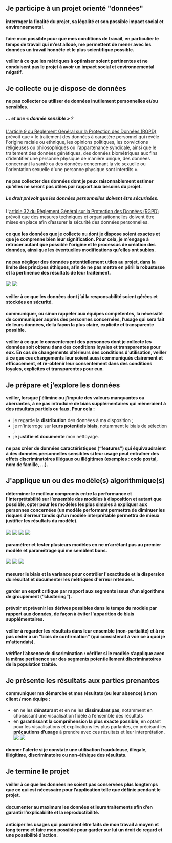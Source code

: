## Je participe à un projet orienté "données"

#### interroger la **finalité** du projet, sa **légalité** et son possible **impact social et environnemental**.
#### faire mon possible pour que mes conditions de travail, en particulier le **temps de travail** qui m’est alloué, me permettent de mener avec les données un travail honnête et **le plus scientifique possible**.
#### veiller à ce que les **métriques à optimiser** soient pertinentes et **ne conduisent pas** le projet à avoir un impact social et environnemental négatif.


## Je collecte ou je dispose de données

#### ne pas collecter ou utiliser de **données inutilement personnelles et/ou sensibles**.
##### ... et une « donnée sensible » ?
  [L'article 9 du Règlement Général sur la Protection des Données (RGPD)](https://www.cnil.fr/fr/reglement-europeen-protection-donnees/chapitre2#Article9) prévoit que « le traitement des données à caractère personnel qui révèle l'origine raciale ou ethnique, les opinions politiques, les convictions religieuses ou philosophiques ou l'appartenance syndicale, ainsi que le traitement des données génétiques, des données biométriques aux fins d'identifier une personne physique de manière unique, des données concernant la santé ou des données concernant la vie sexuelle ou l'orientation sexuelle d'une personne physique sont interdits ».
  
#### ne pas collecter **des données dont je peux raisonnablement estimer qu’elles ne seront pas utiles** par rapport aux besoins du projet.
##### Le droit prévoit que les données personnelles doivent être sécurisées.
  L’[article 32 du Règlement Général sur la Protection des Données (RGPD)](https://www.cnil.fr/fr/reglement-europeen-protection-donnees/chapitre4#Article32) prévoit que des mesures techniques et organisationnelles doivent être mises en place afin d’assurer la sécurité des données personnelles.

#### ce que les données que je collecte ou dont je dispose soient **exactes** et que je comprenne bien leur signification. Pour cela, je m’engage à retracer autant que possible **l'origine** et le processus de création des données, ainsi que les éventuelles **modifications** qu'elles ont subies.
#### ne pas **négliger des données potentiellement utiles au projet**, dans la limite des principes éthiques, afin de ne pas mettre en péril la robustesse et la pertinence des résultats de leur traitement.
![](https://hippocrate.s3.eu-west-3.amazonaws.com/46313376580b4c44b6b1336de368dc52.png)
![](https://hippocrate.s3.eu-west-3.amazonaws.com/704b8234cc614fdc9e384c559c9d2ca1.png)
#### veiller à ce que les données dont j’ai la responsabilité soient **gérées et stockées en sécurité**.
#### **communiquer**, ou sinon rappeler aux équipes compétentes, la nécessité de communiquer auprès des personnes concernées, l’usage qui sera fait de leurs données, de **la façon la plus claire, explicite et transparente possible**.
#### veiller à ce que le **consentement des personnes** dont je collecte les données soit obtenu dans des conditions loyales et transparentes pour eux. En cas de changements ultérieurs des conditions d'utilisation, veiller à ce que ces changements leur soient aussi communiqués clairement et efficacement, et ré-obtenir leur consentement dans des conditions loyales, explicites et transparentes pour eux.



## Je prépare et j’explore les données

#### veiller, lorsque j'élimine ou j'impute des valeurs manquantes ou aberrantes, à **ne pas introduire de biais supplémentaires** qui mèneraient à des résultats partiels ou faux. Pour cela :
- je regarde la **distribution** des données à ma disposition ;
- je m'interroge sur **leurs potentiels biais**, notamment le biais de sélection ;
- je **justifie et documente** mon nettoyage.
#### ne pas créer de données caractéristiques (“features”) qui équivaudraient à des données personnelles sensibles si leur usage peut entraîner des effets discriminatoires illégaux ou illégitimes (exemples : code postal, nom de famille, ...).
#### 

## J'applique un ou des modèle(s) algorithmique(s)
#### déterminer le **meilleur compromis entre la performance et l'interprétabilité** sur l’ensemble des modèles à disposition et autant que possible, opter pour **les modèles les plus simples à expliquer aux personnes concernées** (un modèle performant permettra de diminuer les risques d’erreur tandis qu’un modèle interprétable permettra de mieux justifier les résultats du modèle).

![](https://hippocrate.s3.eu-west-3.amazonaws.com/46313376580b4c44b6b1336de368dc52.png)
![](https://hippocrate.s3.eu-west-3.amazonaws.com/733dbd0d476a4aea863e4da6cd24a824.png)
![](https://hippocrate.s3.eu-west-3.amazonaws.com/46313376580b4c44b6b1336de368dc52.png)
![](https://hippocrate.s3.eu-west-3.amazonaws.com/46313376580b4c44b6b1336de368dc52.png)

#### paramétrer et **tester plusieurs modèles** en ne m’arrêtant pas au premier modèle et paramétrage qui me semblent bons.
![](https://hippocrate.s3.eu-west-3.amazonaws.com/46313376580b4c44b6b1336de368dc52.png)
![](https://hippocrate.s3.eu-west-3.amazonaws.com/6a2325de422c4f2f9f2b7eb82850388c.png)
![](https://hippocrate.s3.eu-west-3.amazonaws.com/46313376580b4c44b6b1336de368dc52.png)

#### mesurer le **biais** et la **variance** pour contrôler l'exactitude et la dispersion du résultat et documenter les **métriques d'erreur** retenues.

#### garder un esprit critique par rapport aux **segments** issus d'un **algorithme de groupement** (“clustering”).
#### prévoir et prévenir les **dérives possibles dans le temps du modèle** par rapport aux données, de façon à éviter l'apparition de biais supplémentaires.

#### veiller à regarder les résultats dans leur ensemble (**non-partialité**) et à ne pas céder à un "**biais de confirmation**" (qui consisterait à voir ce à quoi je m'attendais). 

#### vérifier l’**absence de discrimination** : vérifier si le modèle s’applique avec la même pertinence sur des **segments potentiellement discriminatoires** de la population traitée.



## Je présente les résultats aux parties prenantes

#### communiquer ma démarche et mes résultats (ou leur absence) à mon client / mon équipe :
- en ne les **dénaturant** et en ne les **dissimulant pas**, notamment en choisissant une visualisation fidèle à l’ensemble des résultats
- en **garantissant la compréhension la plus exacte possible**, en optant pour les visualisations et explications les plus parlantes, en précisant les **précautions d’usage** à prendre avec ces résultats et leur interprétation.
![](https://hippocrate.s3.eu-west-3.amazonaws.com/46313376580b4c44b6b1336de368dc52.png)
![](https://hippocrate.s3.eu-west-3.amazonaws.com/b274b86d643440718773ec4c6d79fabd.png
)

#### donner **l'alerte** si je constate une utilisation frauduleuse, illégale, illégitime, discriminatoire ou non-éthique des résultats.

## Je termine le projet
#### veiller à ce que les données ne soient pas conservées **plus longtemps que ce qui est nécessaire** pour l’application telle que définie pendant le projet.
#### **documenter au maximum les données et leurs traitements** afin d’en garantir l’**explicabilité** et la **reproductibilité**.
#### anticiper les **usages** qui pourraient être faits de mon travail à moyen et long terme et faire mon possible pour garder sur lui un **droit de regard** et une **possibilité d’action**.
